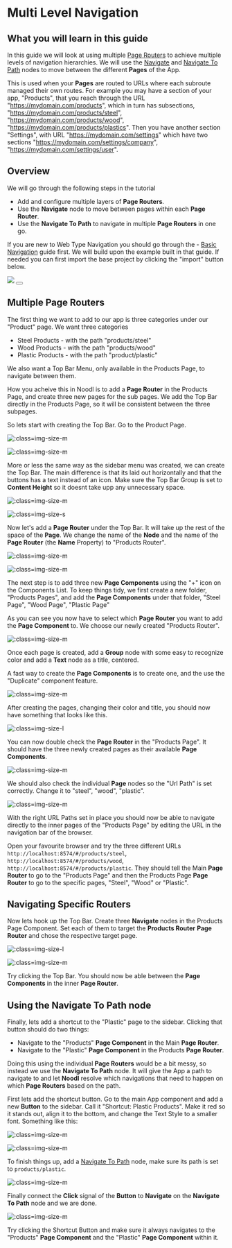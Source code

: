 # Multi Level Navigation

## What you will learn in this guide
In this guide we will look at using multiple [Page Routers](/nodes/navigation/page-router/) to achieve multiple levels of navigation hierarchies. We will use the [Navigate](/nodes/navigation/navigate/) and [Navigate To Path](/nodes/navigation/navigate-to-path/) nodes to move between the different **Pages** of the App.

This is used when your **Pages** are routed to URLs where each subroute managed their own routes. For example you may have a section of your app, "Products", that you reach through the URL "https://mydomain.com/products", which in turn has subsections, "https://mydomain.com/products/steel", "https://mydomain.com/products/wood", "https://mydomain.com/products/plastics". Then you have another section "Settings", with URL "https://mydomain.com/settings" which have two sections "https://mydomain.com/settings/company", "https://mydomain.com/settings/user".

## Overview
We will go through the following steps in the tutorial

* Add and configure multiple layers of **Page Routers**.
* Use the **Navigate** node to move between pages within each **Page Router**.
* Use the **Navigate To Path** to navigate in multiple **Page Routers** in one go.

If you are new to Web Type Navigation you should go through the - [Basic Navigation](/guides/navigation/web-navigation/basic-navigation/) guide first.
We will build upon the example built in that guide. If needed you can first import the base project by clicking the "import" button below.

<div class="ndl-images">
    <img src="/2.4/guides/navigation/web-navigation/basic-navigation/final.gif" class="ndl-image large"></img> 
<button class="ndl-import-button" onClick='importIntoNoodl("/2.4/guides/navigation/web-navigation/multi-level-navigation/basic-navigation.zip",{name:"Multi Level Navigation",thumb:"guides/for-each/screen.png"})'></button>
</div>

## Multiple Page Routers

The first thing we want to add to our app is three categories under our "Product" page. We want three categories

* Steel Products - with the path "products/steel"
* Wood Products - with the path "products/wood"
* Plastic Products - with the path "product/plastic"

We also want a Top Bar Menu, only available in the Products Page, to navigate between them.

How you acheive this in Noodl is to add a **Page Router** in the Products Page, and create three new pages for the sub pages. We add the Top Bar directly in the Products Page, so it will be consistent between the three subpages.

So lets start with creating the Top Bar. Go to the Product Page.

![](./component-list-1.png ':class=img-size-m')

![](./products-page-1.png ':class=img-size-m')

More or less the same way as the sidebar menu was created, we can create the Top Bar. The main difference is that its laid out horizontally and that the buttons has a text instead of an icon. Make sure the Top Bar Group is set to **Content Height** so it doesnt take upp any unnecessary space.

![](./products-page-2.png ':class=img-size-m')

![](./top-bar-panel.png ':class=img-size-s')

Now let's add a **Page Router** under the Top Bar. It will take up the rest of the space of the **Page**. We change the name of the **Node** and the name of the **Page Router** (the **Name** Property) to "Products Router".

![](./page-router-1.png ':class=img-size-m')

![](./products-page-3.png ':class=img-size-m')

The next step is to add three new **Page Components** using the "+" icon on the Components List. To keep things tidy, we first create a new folder, "Products Pages", and add the **Page Components** under that folder, "Steel Page", "Wood Page", "Plastic Page"

As you can see you now have to select which **Page Router** you want to add the **Page Component** to. We choose our newly created  "Products Router".

![](./add-page.png ':class=img-size-m')

Once each page is created, add a **Group** node with some easy to recognize color and add a **Text** node as a title, centered.

A fast way to create the **Page Components** is to create one, and the use the "Duplicate" component feature.

![](./duplicate-page.png ':class=img-size-m')

After creating the pages, changing their color and title, you should now have something that looks like this.

![](./pages-1.png ':class=img-size-l')

You can now double check the **Page Router** in the "Products Page". It should have the three newly created pages as their available **Page Components**.

![](./page-router-2.png ':class=img-size-m')

We should also check the individual **Page** nodes so the "Url Path" is set correctly. Change it to "steel", "wood", "plastic".

![](./page-path-1.png ':class=img-size-m')

With the right URL Paths set in place you should now be able to navigate directly to the inner pages of the "Products Page" by editing the URL in the navigation bar of the browser.

Open your favourite browser and try the three different URLs `http://localhost:8574/#/products/steel`, `http://localhost:8574/#/products/wood`, `http://localhost:8574/#/products/plastic`. They should tell the Main **Page Router** to go to the "Products Page" and then the Products Page **Page Router** to go to the specific pages, "Steel", "Wood" or "Plastic".

## Navigating Specific Routers

Now lets hook up the Top Bar. Create three **Navigate** nodes in the Products Page Component. Set each of them to target the **Products Router** **Page Router** and chose the respective target page.

![](./topbar-navigate.png ':class=img-size-l')

![](./products-router-navigate.png ':class=img-size-m')

Try clicking the Top Bar. You should now be able between the **Page Components** in the inner **Page Router**.

## Using the Navigate To Path node
Finally, lets add a shortcut to the "Plastic" page to the sidebar. Clicking that button should do two things:
* Navigate to the "Products" **Page Component** in the Main **Page Router**.
* Navigate to the "Plastic" **Page Component** in the Products **Page Router**.

Doing this using the individual **Page Routers** would be a bit messy, so instead we use the **Navigate To Path** node. It will give the App a path to navigate to and let **Noodl** resolve which navigations that need to happen on which **Page Routers** based on the path.

First lets add the shortcut button. Go to the main App component and add a new **Button** to the sidebar. Call it "Shortcut: Plastic Products". Make it red so it stands out, align it to the bottom, and change the Text Style to a smaller font. Something like this:

![](./shortcut-1.png ':class=img-size-m')

![](./main-app-1.png ':class=img-size-m')

To finish things up, add a [Navigate To Path](/nodes/navigation/navigate-to-path/) node, make sure its path is set to `products/plastic`.

![](./navigate-to-path.png ':class=img-size-m')

Finally connect the **Click** signal of the **Button** to **Navigate** on the **Navigate To Path** node and we are done.

![](./main-app-2.png ':class=img-size-m')

Try clicking the Shortcut Button and make sure it always navigates to the "Products" **Page Component** and the "Plastic" **Page Component** within it.
